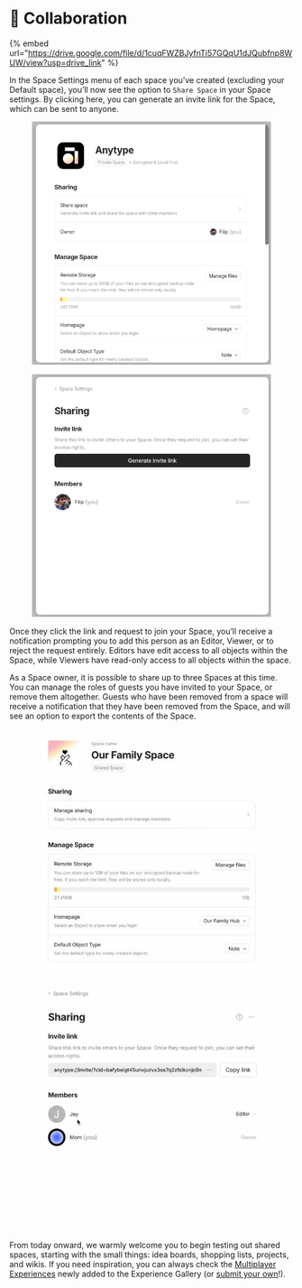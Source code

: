 # 👥 Collaboration

{% embed url="https://drive.google.com/file/d/1cuqFWZBJyfnTi57GQqU1dJQubfnp8WUW/view?usp=drive_link" %}

In the Space Settings menu of each space you’ve created (excluding your Default space), you’ll now see the option to `Share Space` in your Space settings. By clicking here, you can generate an invite link for the Space, which can be sent to anyone.

<div>

<figure><img src="../.gitbook/assets/image (57).png" alt=""><figcaption></figcaption></figure>

 

<figure><img src="../.gitbook/assets/image (56).png" alt=""><figcaption></figcaption></figure>

</div>

Once they click the link and request to join your Space, you’ll receive a notification prompting you to add this person as an Editor, Viewer, or to reject the request entirely. Editors have edit access to all objects within the Space, while Viewers have read-only access to all objects within the space.

As a Space owner, it is possible to share up to three Spaces at this time. You can manage the roles of guests you have invited to your Space, or remove them altogether. Guests who have been removed from a space will receive a notification that they have been removed from the Space, and will see an option to export the contents of the Space.

<div>

<figure><img src="../.gitbook/assets/image (63).png" alt=""><figcaption></figcaption></figure>

 

<figure><img src="../.gitbook/assets/image (61).png" alt=""><figcaption></figcaption></figure>

</div>

From today onward, we warmly welcome you to begin testing out shared spaces, starting with the small things: idea boards, shopping lists, projects, and wikis. If you need inspiration, you can always check the [Multiplayer Experiences](https://gallery.any.coop) newly added to the Experience Gallery (or [submit your own](../community/join-the-open-source-project/any-experience-gallery.md)!).
